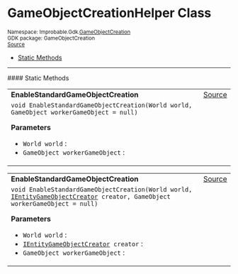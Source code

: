 
# GameObjectCreationHelper Class
<sup>
Namespace: Improbable.Gdk.<a href="{{urlRoot}}/api/game-object-creation-index">GameObjectCreation</a><br/>
GDK package: GameObjectCreation<br/>
<a href="https://www.github.com/spatialos/gdk-for-unity/blob/f54d7cdc/workers/unity/Packages/com.improbable.gdk.gameobjectcreation/GameObjectCreationHelper.cs/#L9">Source</a>
<style>
a code {
                    padding: 0em 0.25em!important;
}
code {
                    background-color: #ffffff!important;
}
</style>
</sup>
<nav id="pageToc" class="page-toc"><ul><li><a href="#static-methods">Static Methods</a>
</ul></nav>











</p>
<hr style="width:100%; border-top-color:#d8d8d8" />
#### Static Methods


</p>




<table width="100%">
    <tr>
        <td style="border-right:none"><b>EnableStandardGameObjectCreation</b></td>
        <td style="border-left:none; text-align:right"><a href="https://www.github.com/spatialos/gdk-for-unity/blob/f54d7cdc/workers/unity/Packages/com.improbable.gdk.gameobjectcreation/GameObjectCreationHelper.cs/#L13">Source</a></td>
    </tr>
    <tr>
        <td colspan="2">
<code>void EnableStandardGameObjectCreation(World world, GameObject workerGameObject = null)</code></p>



</p>

<b>Parameters</b>

<ul>
<li><code>World world</code> : </li>
<li><code>GameObject workerGameObject</code> : </li>
</ul>





</td>
    </tr>
</table>


<table width="100%">
    <tr>
        <td style="border-right:none"><b>EnableStandardGameObjectCreation</b></td>
        <td style="border-left:none; text-align:right"><a href="https://www.github.com/spatialos/gdk-for-unity/blob/f54d7cdc/workers/unity/Packages/com.improbable.gdk.gameobjectcreation/GameObjectCreationHelper.cs/#L26">Source</a></td>
    </tr>
    <tr>
        <td colspan="2">
<code>void EnableStandardGameObjectCreation(World world, <a href="{{urlRoot}}/api/game-object-creation/i-entity-game-object-creator">IEntityGameObjectCreator</a> creator, GameObject workerGameObject = null)</code></p>



</p>

<b>Parameters</b>

<ul>
<li><code>World world</code> : </li>
<li><code><a href="{{urlRoot}}/api/game-object-creation/i-entity-game-object-creator">IEntityGameObjectCreator</a> creator</code> : </li>
<li><code>GameObject workerGameObject</code> : </li>
</ul>





</td>
    </tr>
</table>








